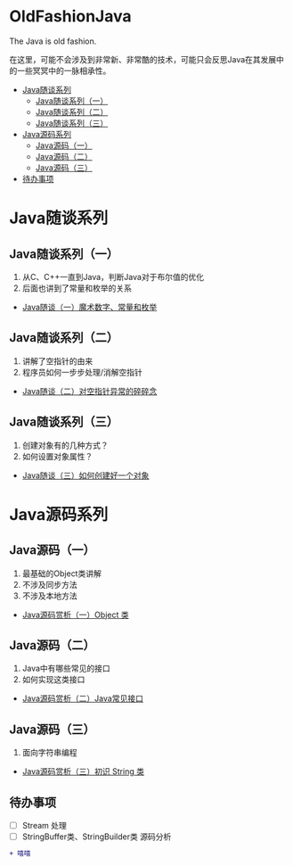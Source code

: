 # OldFashionJava
The Java is old fashion.

在这里，可能不会涉及到非常新、非常酷的技术，可能只会反思Java在其发展中的一些冥冥中的一脉相承性。  

* [Java随谈系列](#Java随谈系列)
    * [Java随谈系列（一）](#Java随谈系列（一）)
    * [Java随谈系列（二）](#Java随谈系列（二）)
    * [Java随谈系列（三）](#Java随谈系列（三）)
* [Java源码系列](#Java源码系列)
    * [Java源码（一）](#Java源码系列（一）)
    * [Java源码（二）](#Java源码系列（二）)
    * [Java源码（三）](#Java源码系列（三）)
* [待办事项](#待办事项)


# Java随谈系列

## Java随谈系列（一）

1. 从C、C++一直到Java，判断Java对于布尔值的优化  
2. 后面也讲到了常量和枚举的关系

* [Java随谈（一）魔术数字、常量和枚举](https://www.cnblogs.com/kwanwoo/p/13582693.html 'Java随谈（一）魔术数字、常量和枚举')

## Java随谈系列（二）

1. 讲解了空指针的由来
2. 程序员如何一步步处理/消解空指针

* [Java随谈（二）对空指针异常的碎碎念](https://www.cnblogs.com/kwanwoo/p/13583056.html 'Java随谈（二）对空指针异常的碎碎念')

## Java随谈系列（三）

1. 创建对象有的几种方式？
2. 如何设置对象属性？

* [Java随谈（三）如何创建好一个对象](https://www.cnblogs.com/kwanwoo/p/13725632.html 'Java随谈（三）如何创建好一个对象')

# Java源码系列

## Java源码（一）

1. 最基础的Object类讲解
2. 不涉及同步方法
3. 不涉及本地方法

* [Java源码赏析（一）Object 类](https://www.cnblogs.com/kwanwoo/p/13591195.html 'Java源码赏析（一）Object 类')

## Java源码（二）

1. Java中有哪些常见的接口
2. 如何实现这类接口

* [Java源码赏析（二）Java常见接口](https://www.cnblogs.com/kwanwoo/p/13628386.html 'Java源码赏析（二）Java常见接口')

## Java源码（三）

1. 面向字符串编程

* [Java源码赏析（三）初识 String 类](https://www.cnblogs.com/kwanwoo/p/13667737.html 'Java源码赏析（三）初识 String 类')

## 待办事项

- [ ] Stream 处理
- [ ] StringBuffer类、StringBuilder类 源码分析

```diff
+ 嘻嘻
```
